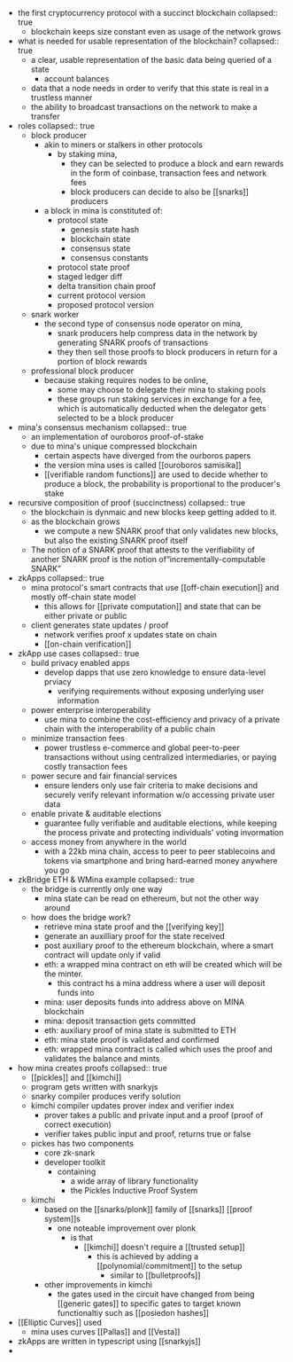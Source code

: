- the first cryptocurrency protocol with a succinct blockchain
  collapsed:: true
	- blockchain keeps size constant even as usage of the network grows
- what is needed for usable representation of the blockchain?
  collapsed:: true
	- a clear, usable representation of the basic data being queried of a state
		- account balances
	- data that a node needs in order to verify that this state is real in a trustless manner
	- the ability to broadcast transactions on the network to make a transfer
- roles
  collapsed:: true
	- block producer
		- akin to miners or stalkers in other protocols
			- by staking mina,
				- they can be selected to produce a block and earn rewards in the form of coinbase, transaction fees and network fees
				- block producers can decide to also be [[snarks]] producers
		- a block in mina is constituted of:
			- protocol state
				- genesis state hash
				- blockchain state
				- consensus state
				- consensus constants
			- protocol state proof
			- staged ledger diff
			- delta transition chain proof
			- current protocol version
			- proposed protocol version
	- snark worker
		- the second type of consensus node operator on mina,
			- snark producers help compress data in the network by generating SNARK proofs of transactions
			- they then sell those proofs to block producers in return for a portion of block rewards
	- professional block producer
		- because staking requires nodes to be online,
			- some may choose to delegate their mina to staking pools
			- these groups run staking services in exchange for a fee, which is automatically deducted when the delegator gets selected to be a block producer
- mina's consensus mechanism
  collapsed:: true
	- an implementation of ouroboros proof-of-stake
	- due to mina's unique compressed blockchain
		- certain aspects have diverged from the ourboros papers
		- the version mina uses is called [[ouroboros samisika]]
		- [[verifiable random functions]] are used to decide whether to produce a block, the probability is proportional to the producer's stake
- recursive composition of proof (succinctness)
  collapsed:: true
	- the blockchain is dynmaic and new blocks keep getting added to it.
	- as the blockchain grows
		- we compute a new SNARK proof that only validates new blocks, but also the existing SNARK proof itself
	- The notion of a SNARK proof that attests to the verifiability of another SNARK proof is the notion of“incrementally-computable SNARK”
- zkApps
  collapsed:: true
	- mina protocol's smart contracts that use [[off-chain execution]] and mostly off-chain state model
		- this allows for [[private computation]] and state that can be either private or public
	- client generates state updates / proof
		- network verifies proof x updates state on chain
		- [[on-chain verification]]
- zkApp use cases
  collapsed:: true
	- build privacy enabled apps
		- develop dapps that use zero knowledge to ensure data-level prviacy
			- verifying requirements without exposing underlying user information
	- power enterprise interoperability
		- use mina to combine the cost-efficiency and privacy of a private chain with the interoperability of a public chain
	- minimize transaction fees
		- power trustless e-commerce and global peer-to-peer transactions without using centralized intermediaries, or paying costly transaction fees
	- power secure and fair financial services
		- ensure lenders only use fair criteria to make decisions and securely verify relevant information w/o accessing private user data
	- enable private & auditable elections
		- guarantee fully verifiable and auditable elections, while keeping the process private and protecting individuals' voting invormation
	- access money from anywhere in the world
		- with a 22kb  mina chain, access to peer to peer stablecoins and tokens via smartphone and bring hard-earned money anywhere you go
- zkBridge ETH & WMina example
  collapsed:: true
	- the bridge is currently only one way
		- mina state can be read on ethereum, but not the other way around
	- how does the bridge work?
		- retrieve mina state proof and the [[verifying key]]
		- generate an auxilliary proof for the state received
		- post auxiliary proof to the ethereum blockchain, where a smart contract will update only if valid
		- eth: a wrapped mina contract on eth will be created which will be the minter.
			- this contract hs a mina address where a user will deposit funds into
		- mina: user deposits funds into address above on MINA blockchain
		- mina: deposit transaction gets committed
		- eth: auxiliary proof of mina state is submitted to ETH
		- eth: mina state proof is validated and confirmed
		- eth: wrapped mina contract is called which uses the proof and validates the balance and mints
- how mina creates proofs
  collapsed:: true
	- [[pickles]] and [[kimchi]]
	- program gets written with snarkyjs
	- snarky compiler produces verify solution
	- kimchi compiler updates prover index and verifier index
		- prover takes a public and private input and a proof (proof of correct execution)
		- verifier takes public input and proof, returns true or false
	- pickes has two components
		- core zk-snark
		- developer toolkit
			- containing
				- a wide array of library functionality
				- the Pickles Inductive Proof System
	- kimchi
		- based on the [[snarks/plonk]] family of [[snarks]] [[proof system]]s
			- one noteable improvement over plonk
				- is that
					- [[kimchi]] doesn't require a [[trusted setup]]
						- this is achieved by adding a [[polynomial/commitment]] to the setup
							- similar to [[bulletproofs]]
		- other improvements in kimchi
			- the gates used in the circuit have changed from being [[generic gates]] to specific gates to target known functionaltiy such as [[posiedon hashes]]
- [[Elliptic Curves]] used
	- mina uses curves [[Pallas]] and [[Vesta]]
- zkApps are written in typescript using [[snarkyjs]]
-
